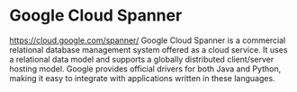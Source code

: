 # Google Cloud Spanner
https://cloud.google.com/spanner/
Google Cloud Spanner is a commercial relational database management system offered as a cloud service. It uses a relational data model and supports a globally distributed client/server hosting model. Google provides official drivers for both Java and Python, making it easy to integrate with applications written in these languages.